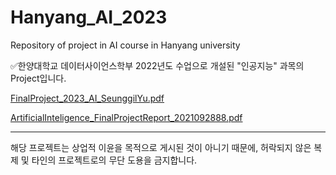 # Hanyang_AI_2023
Repository of project in AI course in Hanyang university

✅한양대학교 데이터사이언스학부 2022년도 수업으로 개설된 "인공지능" 과목의 Project입니다.

[FinalProject_2023_AI_SeunggilYu.pdf](https://github.com/dinggiri/Hanyang_AI_2023/files/12130716/FinalProject_2023_AI_SeunggilYu.pdf)  

[ArtificialInteligence_FinalProjectReport_2021092888.pdf](https://github.com/dinggiri/Hanyang_AI_2023/files/12130715/ArtificialInteligence_FinalProjectReport_2021092888.pdf)


---
해당 프로젝트는 상업적 이윤을 목적으로 게시된 것이 아니기 때문에,
허락되지 않은 복제 및 타인의 프로젝트로의 무단 도용을 금지합니다.
